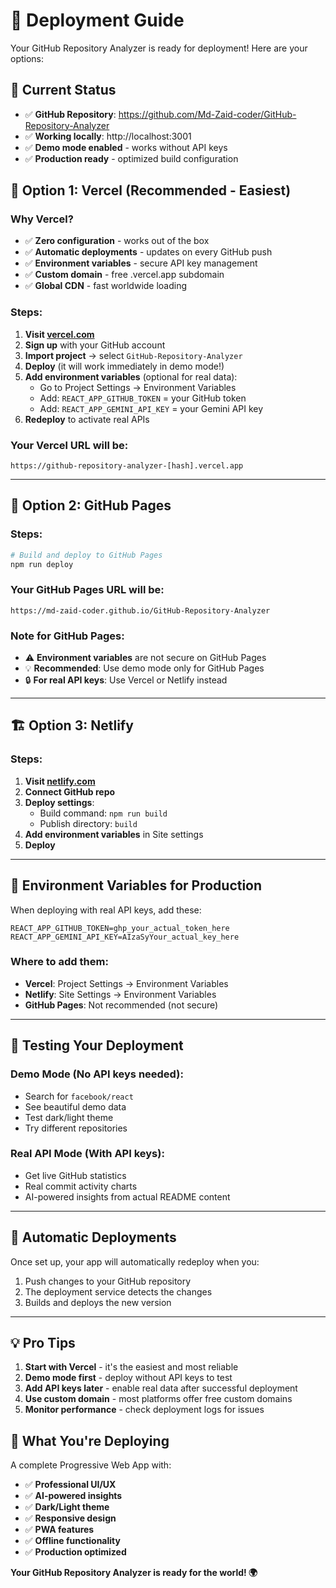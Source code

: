 # 🚀 Deployment Guide

Your GitHub Repository Analyzer is ready for deployment! Here are your options:

## 📱 Current Status
- ✅ **GitHub Repository**: https://github.com/Md-Zaid-coder/GitHub-Repository-Analyzer
- ✅ **Working locally**: http://localhost:3001
- ✅ **Demo mode enabled** - works without API keys
- ✅ **Production ready** - optimized build configuration

## 🌟 Option 1: Vercel (Recommended - Easiest)

### Why Vercel?
- ✅ **Zero configuration** - works out of the box
- ✅ **Automatic deployments** - updates on every GitHub push
- ✅ **Environment variables** - secure API key management
- ✅ **Custom domain** - free .vercel.app subdomain
- ✅ **Global CDN** - fast worldwide loading

### Steps:
1. **Visit [vercel.com](https://vercel.com)**
2. **Sign up** with your GitHub account
3. **Import project** → select `GitHub-Repository-Analyzer`
4. **Deploy** (it will work immediately in demo mode!)
5. **Add environment variables** (optional for real data):
   - Go to Project Settings → Environment Variables
   - Add: `REACT_APP_GITHUB_TOKEN` = your GitHub token
   - Add: `REACT_APP_GEMINI_API_KEY` = your Gemini API key
6. **Redeploy** to activate real APIs

### Your Vercel URL will be:
`https://github-repository-analyzer-[hash].vercel.app`

---

## 🔧 Option 2: GitHub Pages

### Steps:
```bash
# Build and deploy to GitHub Pages
npm run deploy
```

### Your GitHub Pages URL will be:
`https://md-zaid-coder.github.io/GitHub-Repository-Analyzer`

### Note for GitHub Pages:
- ⚠️ **Environment variables** are not secure on GitHub Pages
- 💡 **Recommended**: Use demo mode only for GitHub Pages
- 🔒 **For real API keys**: Use Vercel or Netlify instead

---

## 🏗️ Option 3: Netlify

### Steps:
1. **Visit [netlify.com](https://netlify.com)**
2. **Connect GitHub repo**
3. **Deploy settings**:
   - Build command: `npm run build`
   - Publish directory: `build`
4. **Add environment variables** in Site settings
5. **Deploy**

---

## 🔑 Environment Variables for Production

When deploying with real API keys, add these:

```env
REACT_APP_GITHUB_TOKEN=ghp_your_actual_token_here
REACT_APP_GEMINI_API_KEY=AIzaSyYour_actual_key_here
```

### Where to add them:
- **Vercel**: Project Settings → Environment Variables
- **Netlify**: Site Settings → Environment Variables  
- **GitHub Pages**: Not recommended (not secure)

---

## 🧪 Testing Your Deployment

### Demo Mode (No API keys needed):
- Search for `facebook/react`
- See beautiful demo data
- Test dark/light theme
- Try different repositories

### Real API Mode (With API keys):
- Get live GitHub statistics
- Real commit activity charts
- AI-powered insights from actual README content

---

## 🔄 Automatic Deployments

Once set up, your app will automatically redeploy when you:
1. Push changes to your GitHub repository
2. The deployment service detects the changes
3. Builds and deploys the new version

---

## 💡 Pro Tips

1. **Start with Vercel** - it's the easiest and most reliable
2. **Demo mode first** - deploy without API keys to test
3. **Add API keys later** - enable real data after successful deployment
4. **Use custom domain** - most platforms offer free custom domains
5. **Monitor performance** - check deployment logs for issues

## 🎉 What You're Deploying

A complete Progressive Web App with:
- ✅ **Professional UI/UX**
- ✅ **AI-powered insights** 
- ✅ **Dark/Light theme**
- ✅ **Responsive design**
- ✅ **PWA features**
- ✅ **Offline functionality**
- ✅ **Production optimized**

**Your GitHub Repository Analyzer is ready for the world! 🌍**
